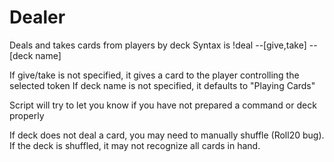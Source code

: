 # Dealer
Deals and takes cards from players by deck
Syntax is !deal --[give,take] --[deck name]

If give/take is not specified, it gives a card to the player controlling the selected token
If deck name is not specified, it defaults to "Playing Cards"

Script will try to let you know if you have not prepared a command or deck properly

If deck does not deal a card, you may need to manually shuffle (Roll20 bug).
If the deck is shuffled, it may not recognize all cards in hand.
